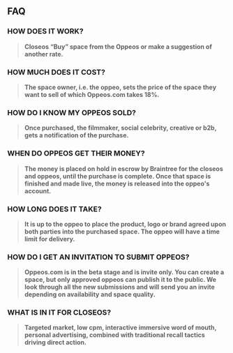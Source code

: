 ## FAQ

### HOW DOES IT WORK?

> **Closeos “Buy” space from the Oppeos or make a suggestion of another rate.**

### HOW MUCH DOES IT COST?

> **The space owner, i.e. the oppeo, sets the price of the space they want to sell of which Oppeos.com takes 18%.**

### HOW DO I KNOW MY OPPEOS SOLD?

> **Once purchased, the filmmaker, social celebrity, creative or b2b, gets a notification of the purchase.**

### WHEN DO OPPEOS GET THEIR MONEY?

> **The money is placed on hold in escrow by Braintree for the closeos and oppeos, until the purchase is complete. Once that space is finished and made live, the money is released into the oppeo's account.**

### HOW LONG DOES IT TAKE?

> **It is up to the oppeo to place the product, logo or brand agreed upon both parties into the purchased space. The oppeo will have a time limit for delivery.**

### HOW DO I GET AN INVITATION TO SUBMIT OPPEOS?

> **Oppeos.com is in the beta stage and is invite only. You can create a space, but only approved oppeos can publish it to the public. We look through all the new submissions and will send you an invite depending on availability and space quality.**

### WHAT IS IN IT FOR CLOSEOS?

> **Targeted market, low cpm, interactive immersive word of mouth, personal advertising, combined with traditional recall tactics driving direct action.**
